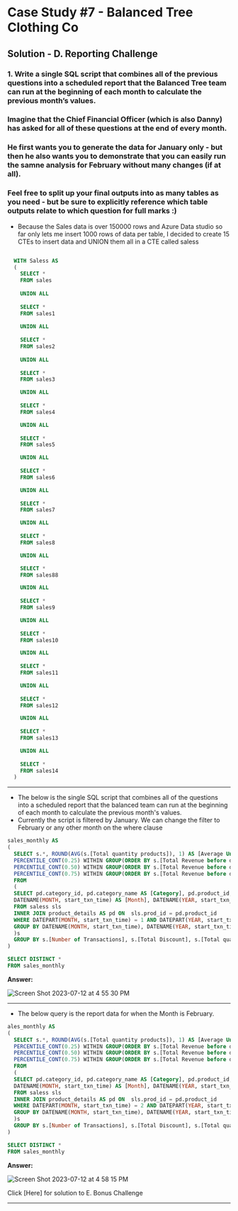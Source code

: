 # Case Study #7 - Balanced Tree Clothing Co

## Solution - D. Reporting Challenge

### 1. Write a single SQL script that combines all of the previous questions into a scheduled report that the Balanced Tree team can run at the beginning of each month to calculate the previous month’s values.

### Imagine that the Chief Financial Officer (which is also Danny) has asked for all of these questions at the end of every month.

### He first wants you to generate the data for January only - but then he also wants you to demonstrate that you can easily run the samne analysis for February without many changes (if at all).

### Feel free to split up your final outputs into as many tables as you need - but be sure to explicitly reference which table outputs relate to which question for full marks :)


- Because the Sales data is over 150000 rows and Azure Data studio so far only lets me insert 1000 rows of data per table, I decided to create 15 CTEs to insert data and UNION them all in a CTE called saless

````SQL

  WITH Saless AS
  (
    SELECT *
    FROM sales
    
    UNION ALL
    
    SELECT *
    FROM sales1
    
    UNION ALL
    
    SELECT *
    FROM sales2 
    
    UNION ALL
    
    SELECT *
    FROM sales3

    UNION ALL
    
    SELECT *
    FROM sales4 

    UNION ALL
    
    SELECT *
    FROM sales5

    UNION ALL
    
    SELECT *
    FROM sales6

    UNION ALL
    
    SELECT *
    FROM sales7

    UNION ALL
    
    SELECT *
    FROM sales8

    UNION ALL

    SELECT *
    FROM sales88

    UNION ALL
    
    SELECT *
    FROM sales9

    UNION ALL
    
    SELECT *
    FROM sales10

    UNION ALL
    
    SELECT *
    FROM sales11

    UNION ALL
    
    SELECT *
    FROM sales12

    UNION ALL
    
    SELECT *
    FROM sales13

    UNION ALL
    
    SELECT *
    FROM sales14
  )
````

***

- The below is the single SQL script that combines all of the questions into a scheduled report that the balanced team can run at the beginning of each month to calculate the previous month's values.
- Currently the script is filtered by January. We can change the filter to February or any other month on the where clause





````sql
sales_monthly AS
(
  SELECT s.*, ROUND(AVG(s.[Total quantity products]), 1) AS [Average Unique Products], ROUND(AVG(s.[Total Revenue before discounts]), 1) AS [Average Revenue], ROUND(AVG(s.[Total Discount]), 1) AS [Average Discount],
  PERCENTILE_CONT(0.25) WITHIN GROUP(ORDER BY s.[Total Revenue before discounts]) OVER() AS [25th Percentile],
  PERCENTILE_CONT(0.50) WITHIN GROUP(ORDER BY s.[Total Revenue before discounts]) OVER() AS [50th Percentile],
  PERCENTILE_CONT(0.75) WITHIN GROUP(ORDER BY s.[Total Revenue before discounts]) OVER() AS [75th Percentile]
  FROM
  (
  SELECT pd.category_id, pd.category_name AS [Category], pd.product_id, pd.product_name AS [Product], RANK() OVER(PARTITION BY pd.segment_id ORDER BY SUM(sls.qty)) AS [Ranked Products], pd.segment_id, pd.segment_name AS [Segment], sls.txn_id AS [Transactions], sls.member, ROUND(100 * CAST(COUNT(sls.member) AS FLOAT)/(SELECT COUNT(member) FROM saless),2) AS [Member Percentage], COUNT(DISTINCT sls.txn_id) AS [Number of Transactions], SUM(qty) AS [Total quantity products], SUM(sls.qty * sls.price) AS [Total Revenue before discounts], ROUND(SUM(sls.qty * sls.price * CAST(discount AS FLOAT)), 2) AS [Total Discount],
  DATENAME(MONTH, start_txn_time) AS [Month], DATENAME(YEAR, start_txn_time) AS [Year]
  FROM saless sls
  INNER JOIN product_details AS pd ON  sls.prod_id = pd.product_id
  WHERE DATEPART(MONTH, start_txn_time) = 1 AND DATEPART(YEAR, start_txn_time) = '2021'
  GROUP BY DATENAME(MONTH, start_txn_time), DATENAME(YEAR, start_txn_time), txn_id, member, pd.product_id, pd.product_name, pd.segment_id, pd.segment_name, pd.category_id, pd.category_name
  )s
  GROUP BY s.[Number of Transactions], s.[Total Discount], s.[Total quantity products], s.[Total Revenue before discounts], s.[Month], s.[Year], s.Transactions, s.member, s.[Member Percentage], s.product_id, s.Product, s.segment_id, s.Segment, s.[Ranked Products], s.Category, s.category_id
)

SELECT DISTINCT *
FROM sales_monthly

````


**Answer:**

![Screen Shot 2023-07-12 at 4 55 30 PM](https://github.com/KennethManzi1/8-week-SQL-Challenge/assets/120513764/52d2db24-b675-49dd-b3d2-0260dba0378f)


***

- The below query is the report data for when the Month is February.

````SQL
ales_monthly AS
(
  SELECT s.*, ROUND(AVG(s.[Total quantity products]), 1) AS [Average Unique Products], ROUND(AVG(s.[Total Revenue before discounts]), 1) AS [Average Revenue], ROUND(AVG(s.[Total Discount]), 1) AS [Average Discount],
  PERCENTILE_CONT(0.25) WITHIN GROUP(ORDER BY s.[Total Revenue before discounts]) OVER() AS [25th Percentile],
  PERCENTILE_CONT(0.50) WITHIN GROUP(ORDER BY s.[Total Revenue before discounts]) OVER() AS [50th Percentile],
  PERCENTILE_CONT(0.75) WITHIN GROUP(ORDER BY s.[Total Revenue before discounts]) OVER() AS [75th Percentile]
  FROM
  (
  SELECT pd.category_id, pd.category_name AS [Category], pd.product_id, pd.product_name AS [Product], RANK() OVER(PARTITION BY pd.segment_id ORDER BY SUM(sls.qty)) AS [Ranked Products], pd.segment_id, pd.segment_name AS [Segment], sls.txn_id AS [Transactions], sls.member, ROUND(100 * CAST(COUNT(sls.member) AS FLOAT)/(SELECT COUNT(member) FROM saless),2) AS [Member Percentage], COUNT(DISTINCT sls.txn_id) AS [Number of Transactions], SUM(qty) AS [Total quantity products], SUM(sls.qty * sls.price) AS [Total Revenue before discounts], ROUND(SUM(sls.qty * sls.price * CAST(discount AS FLOAT)), 2) AS [Total Discount],
  DATENAME(MONTH, start_txn_time) AS [Month], DATENAME(YEAR, start_txn_time) AS [Year]
  FROM saless sls
  INNER JOIN product_details AS pd ON  sls.prod_id = pd.product_id
  WHERE DATEPART(MONTH, start_txn_time) = 2 AND DATEPART(YEAR, start_txn_time) = '2021'
  GROUP BY DATENAME(MONTH, start_txn_time), DATENAME(YEAR, start_txn_time), txn_id, member, pd.product_id, pd.product_name, pd.segment_id, pd.segment_name, pd.category_id, pd.category_name
  )s
  GROUP BY s.[Number of Transactions], s.[Total Discount], s.[Total quantity products], s.[Total Revenue before discounts], s.[Month], s.[Year], s.Transactions, s.member, s.[Member Percentage], s.product_id, s.Product, s.segment_id, s.Segment, s.[Ranked Products], s.Category, s.category_id
)

SELECT DISTINCT *
FROM sales_monthly
````

**Answer:**

![Screen Shot 2023-07-12 at 4 58 15 PM](https://github.com/KennethManzi1/8-week-SQL-Challenge/assets/120513764/79ff2bb1-841a-430c-8065-26d55a17b129)

Click [Here] for solution to E. Bonus Challenge

***
